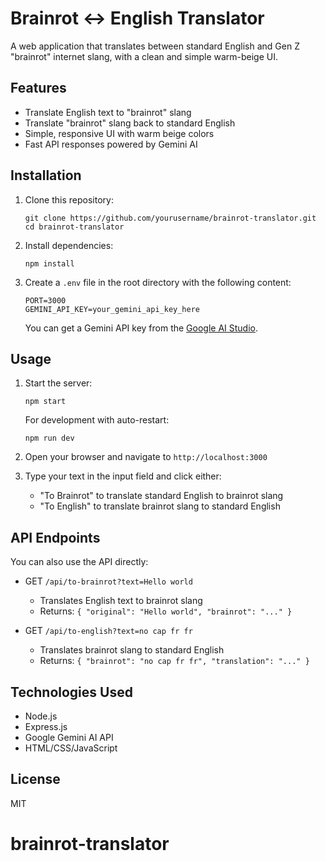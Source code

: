 # Brainrot ↔ English Translator

A web application that translates between standard English and Gen Z "brainrot" internet slang, with a clean and simple warm-beige UI.

## Features

- Translate English text to "brainrot" slang
- Translate "brainrot" slang back to standard English
- Simple, responsive UI with warm beige colors
- Fast API responses powered by Gemini AI

## Installation

1. Clone this repository:
   ```
   git clone https://github.com/yourusername/brainrot-translator.git
   cd brainrot-translator
   ```

2. Install dependencies:
   ```
   npm install
   ```

3. Create a `.env` file in the root directory with the following content:
   ```
   PORT=3000
   GEMINI_API_KEY=your_gemini_api_key_here
   ```

   You can get a Gemini API key from the [Google AI Studio](https://makersuite.google.com/app/apikey).

## Usage

1. Start the server:
   ```
   npm start
   ```
   For development with auto-restart:
   ```
   npm run dev
   ```

2. Open your browser and navigate to `http://localhost:3000`

3. Type your text in the input field and click either:
   - "To Brainrot" to translate standard English to brainrot slang
   - "To English" to translate brainrot slang to standard English

## API Endpoints

You can also use the API directly:

- GET `/api/to-brainrot?text=Hello world`
  - Translates English text to brainrot slang
  - Returns: `{ "original": "Hello world", "brainrot": "..." }`

- GET `/api/to-english?text=no cap fr fr`
  - Translates brainrot slang to standard English
  - Returns: `{ "brainrot": "no cap fr fr", "translation": "..." }`

## Technologies Used

- Node.js
- Express.js
- Google Gemini AI API
- HTML/CSS/JavaScript

## License

MIT
# brainrot-translator
